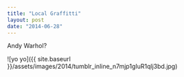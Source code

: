 ```yaml
---
title: "Local Graffitti"
layout: post
date: "2014-06-28"
---
```


Andy Warhol?

![yo yo]({{ site.baseurl }}/assets/images/2014/tumblr_inline_n7mjp1gIuR1qlj3bd.jpg)
